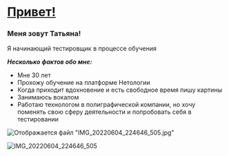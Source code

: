 # <u> Привет!</u>
### Меня зовут Татьяна! 

Я начинающий тестировщик в процессе обучения

***Несколько фактов обо мне:***

* Мне 30 лет
* Прохожу обучение на платформе Нетологии
* Когда приходит вдохновение и есть свободное время пишу картины
* Занимаюсь вокалом
* Работаю технологом в полиграфической компании, но хочу поменять свою сферу деятельности и попробовать себя в тестировании

<img src="https://lh3.google.com/u/0/d/1bqeNAfJrFENaHUlJb5_7iqmqW8aqsGw0=w940-h1255-iv1" class="a-b-ta-Ua" alt="Отображается файл &quot;IMG_20220604_224646_505.jpg&quot;" aria-hidden="true">

![IMG_20220604_224646_505](https://user-images.githubusercontent.com/125288096/220179389-7d2ab828-5b89-4e75-8795-61e8f5073613.jpg)
